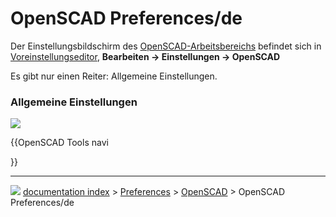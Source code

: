 # OpenSCAD Preferences/de
Der Einstellungsbildschirm des [OpenSCAD-Arbeitsbereichs](OpenSCAD_Workbench/de.md) befindet sich in [Voreinstellungseditor](Preferences_Editor/de.md), **Bearbeiten → Einstellungen → OpenSCAD**

Es gibt nur einen Reiter: Allgemeine Einstellungen.

### Allgemeine Einstellungen 

![](images/Preference_OpenSCAD_Tab_01.png )


{{OpenSCAD Tools navi

}}



---
![](images/Button_right.svg) [documentation index](../README.md) > [Preferences](Category_Preferences.md) > [OpenSCAD](OpenSCAD_Workbench.md) > OpenSCAD Preferences/de
